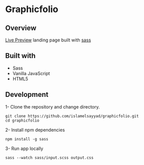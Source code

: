 # Graphicfolio

## Overview

[Live Preview](https://islamelsayyad.github.io/graphicfolio-sass-landing-page/) landing page built with [sass](https://sass-lang.com/)

## Built with

+ Sass
+ Vanilla JavaScript
+ HTML5

## Development

1- Clone the repository and change directory.
```
git clone https://github.com/islamelsayyad/graphicfolio.git
cd graphicfolio
```
2- Install npm dependencies
```
npm install -g sass
```
3- Run app locally
```
sass --watch sass/input.scss output.css
```
